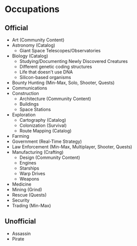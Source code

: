# Occupations

## Official
* Art (Community Content)
* Astronomy (Catalog)
  * Giant Space Telescopes/Observatories
* Biology (Catalog)
  * Studying/Documenting Newly Discovered Creatures
  * Different genetic coding structures
  * Life that doesn't use DNA
  * Silicon-based organisms
* Bounty Hunting (Min-Max, Solo, Shooter, Quests)
* Communications
* Construction
  * Architecture (Community Content)
  * Buildings
  * Space Stations
* Exploration
  * Cartography (Catalog)
  * Colonization (Survival)
  * Route Mapping (Catalog)
* Farming
* Government (Real-Time Strategy)
* Law Enforcement (Min-Max, Multiplayer, Shooter, Quests)
* Manufacturing (Crafting)
  * Design (Community Content)
  * Engines
  * Starships
  * Warp Drives
  * Weapons
* Medicine
* Mining (Grind)
* Rescue (Quests)
* Security
* Trading (Min-Max)

## Unofficial
* Assassin
* Pirate
